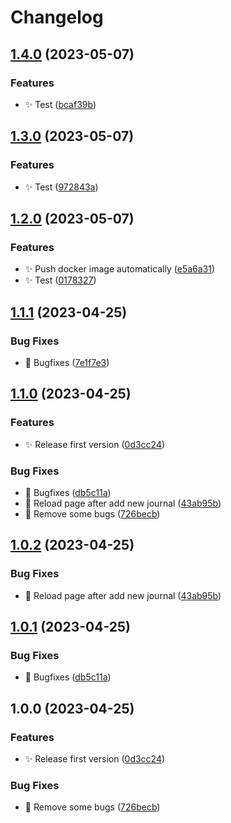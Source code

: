 # Changelog

## [1.4.0](https://github.com/Spottel/Success-Journal-Clickup/compare/v1.3.0...v1.4.0) (2023-05-07)


### Features

* :sparkles: Test ([bcaf39b](https://github.com/Spottel/Success-Journal-Clickup/commit/bcaf39bf3d5e1a271b695a977db8c5b5bf67b8de))

## [1.3.0](https://github.com/Spottel/Success-Journal-Clickup/compare/v1.2.0...v1.3.0) (2023-05-07)


### Features

* :sparkles: Test ([972843a](https://github.com/Spottel/Success-Journal-Clickup/commit/972843a50d28c5372a19f83eb0cafe53b658257f))

## [1.2.0](https://github.com/Spottel/Success-Journal-Clickup/compare/v1.1.1...v1.2.0) (2023-05-07)


### Features

* :sparkles: Push docker image automatically ([e5a6a31](https://github.com/Spottel/Success-Journal-Clickup/commit/e5a6a312c3aa1e9d83ccd87b88f7c4b235266db3))
* :sparkles: Test ([0178327](https://github.com/Spottel/Success-Journal-Clickup/commit/0178327783ac609c5f1d2ec1d5cf36c900352147))

## [1.1.1](https://github.com/Spottel/Success-Journal-Clickup/compare/v1.1.0...v1.1.1) (2023-04-25)


### Bug Fixes

* :bug: Bugfixes ([7e1f7e3](https://github.com/Spottel/Success-Journal-Clickup/commit/7e1f7e334ff4028fc7d2d10f057a7a459f0a540b))

## [1.1.0](https://github.com/Spottel/Success-Journal-Clickup/compare/v1.0.2...v1.1.0) (2023-04-25)


### Features

* :sparkles: Release first version ([0d3cc24](https://github.com/Spottel/Success-Journal-Clickup/commit/0d3cc24d90fa7a2c04592ce87a11fb646851d839))


### Bug Fixes

* :bug: Bugfixes ([db5c11a](https://github.com/Spottel/Success-Journal-Clickup/commit/db5c11a8744b2e2507791d9017b54c323f55d584))
* :bug: Reload page after add new journal ([43ab95b](https://github.com/Spottel/Success-Journal-Clickup/commit/43ab95b3a3cab005dbe82d8ccc0a3eb4b93520af))
* :bug: Remove some bugs ([726becb](https://github.com/Spottel/Success-Journal-Clickup/commit/726becb7df260ca6aa90b59e865d134a79079cc5))

## [1.0.2](https://github.com/Spottel/Success-Journal-Clickup/compare/v1.0.1...v1.0.2) (2023-04-25)


### Bug Fixes

* :bug: Reload page after add new journal ([43ab95b](https://github.com/Spottel/Success-Journal-Clickup/commit/43ab95b3a3cab005dbe82d8ccc0a3eb4b93520af))

## [1.0.1](https://github.com/Spottel/Success-Journal-Clickup/compare/v1.0.0...v1.0.1) (2023-04-25)


### Bug Fixes

* :bug: Bugfixes ([db5c11a](https://github.com/Spottel/Success-Journal-Clickup/commit/db5c11a8744b2e2507791d9017b54c323f55d584))

## 1.0.0 (2023-04-25)


### Features

* :sparkles: Release first version ([0d3cc24](https://github.com/Spottel/Success-Journal-Clickup/commit/0d3cc24d90fa7a2c04592ce87a11fb646851d839))


### Bug Fixes

* :bug: Remove some bugs ([726becb](https://github.com/Spottel/Success-Journal-Clickup/commit/726becb7df260ca6aa90b59e865d134a79079cc5))
